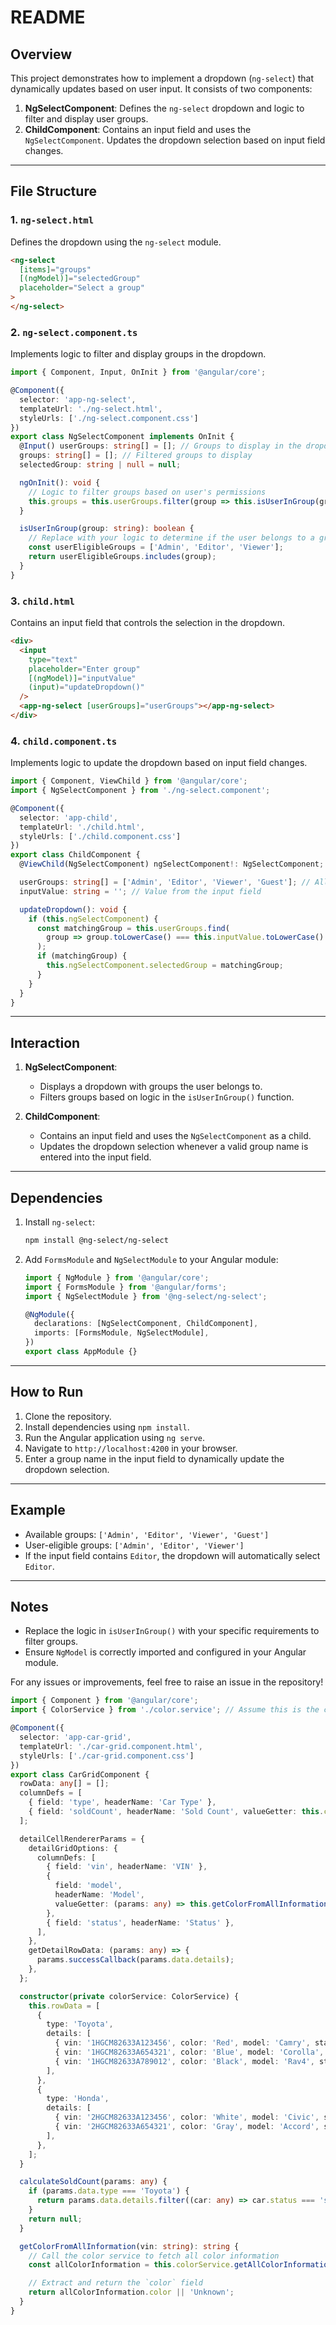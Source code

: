 
# README

## Overview
This project demonstrates how to implement a dropdown (`ng-select`) that dynamically updates based on user input. It consists of two components:

1. **NgSelectComponent**: Defines the `ng-select` dropdown and logic to filter and display user groups.
2. **ChildComponent**: Contains an input field and uses the `NgSelectComponent`. Updates the dropdown selection based on input field changes.

---

## File Structure

### 1. `ng-select.html`
Defines the dropdown using the `ng-select` module.
```html
<ng-select
  [items]="groups"
  [(ngModel)]="selectedGroup"
  placeholder="Select a group"
>
</ng-select>
```

### 2. `ng-select.component.ts`
Implements logic to filter and display groups in the dropdown.
```typescript
import { Component, Input, OnInit } from '@angular/core';

@Component({
  selector: 'app-ng-select',
  templateUrl: './ng-select.html',
  styleUrls: ['./ng-select.component.css']
})
export class NgSelectComponent implements OnInit {
  @Input() userGroups: string[] = []; // Groups to display in the dropdown
  groups: string[] = []; // Filtered groups to display
  selectedGroup: string | null = null;

  ngOnInit(): void {
    // Logic to filter groups based on user's permissions
    this.groups = this.userGroups.filter(group => this.isUserInGroup(group));
  }

  isUserInGroup(group: string): boolean {
    // Replace with your logic to determine if the user belongs to a group
    const userEligibleGroups = ['Admin', 'Editor', 'Viewer'];
    return userEligibleGroups.includes(group);
  }
}
```

### 3. `child.html`
Contains an input field that controls the selection in the dropdown.
```html
<div>
  <input
    type="text"
    placeholder="Enter group"
    [(ngModel)]="inputValue"
    (input)="updateDropdown()"
  />
  <app-ng-select [userGroups]="userGroups"></app-ng-select>
</div>
```

### 4. `child.component.ts`
Implements logic to update the dropdown based on input field changes.
```typescript
import { Component, ViewChild } from '@angular/core';
import { NgSelectComponent } from './ng-select.component';

@Component({
  selector: 'app-child',
  templateUrl: './child.html',
  styleUrls: ['./child.component.css']
})
export class ChildComponent {
  @ViewChild(NgSelectComponent) ngSelectComponent!: NgSelectComponent;

  userGroups: string[] = ['Admin', 'Editor', 'Viewer', 'Guest']; // All available groups
  inputValue: string = ''; // Value from the input field

  updateDropdown(): void {
    if (this.ngSelectComponent) {
      const matchingGroup = this.userGroups.find(
        group => group.toLowerCase() === this.inputValue.toLowerCase()
      );
      if (matchingGroup) {
        this.ngSelectComponent.selectedGroup = matchingGroup;
      }
    }
  }
}
```

---

## Interaction

1. **NgSelectComponent**:
   - Displays a dropdown with groups the user belongs to.
   - Filters groups based on logic in the `isUserInGroup()` function.

2. **ChildComponent**:
   - Contains an input field and uses the `NgSelectComponent` as a child.
   - Updates the dropdown selection whenever a valid group name is entered into the input field.

---

## Dependencies

1. Install `ng-select`:
   ```bash
   npm install @ng-select/ng-select
   ```

2. Add `FormsModule` and `NgSelectModule` to your Angular module:
   ```typescript
   import { NgModule } from '@angular/core';
   import { FormsModule } from '@angular/forms';
   import { NgSelectModule } from '@ng-select/ng-select';

   @NgModule({
     declarations: [NgSelectComponent, ChildComponent],
     imports: [FormsModule, NgSelectModule],
   })
   export class AppModule {}
   ```

---

## How to Run

1. Clone the repository.
2. Install dependencies using `npm install`.
3. Run the Angular application using `ng serve`.
4. Navigate to `http://localhost:4200` in your browser.
5. Enter a group name in the input field to dynamically update the dropdown selection.

---

## Example

- Available groups: `['Admin', 'Editor', 'Viewer', 'Guest']`
- User-eligible groups: `['Admin', 'Editor', 'Viewer']`
- If the input field contains `Editor`, the dropdown will automatically select `Editor`.

---

## Notes
- Replace the logic in `isUserInGroup()` with your specific requirements to filter groups.
- Ensure `NgModel` is correctly imported and configured in your Angular module.

For any issues or improvements, feel free to raise an issue in the repository!

```typescript
import { Component } from '@angular/core';
import { ColorService } from './color.service'; // Assume this is the color service

@Component({
  selector: 'app-car-grid',
  templateUrl: './car-grid.component.html',
  styleUrls: ['./car-grid.component.css']
})
export class CarGridComponent {
  rowData: any[] = [];
  columnDefs = [
    { field: 'type', headerName: 'Car Type' },
    { field: 'soldCount', headerName: 'Sold Count', valueGetter: this.calculateSoldCount },
  ];

  detailCellRendererParams = {
    detailGridOptions: {
      columnDefs: [
        { field: 'vin', headerName: 'VIN' },
        {
          field: 'model',
          headerName: 'Model',
          valueGetter: (params: any) => this.getColorFromAllInformation(params.data.vin),
        },
        { field: 'status', headerName: 'Status' },
      ],
    },
    getDetailRowData: (params: any) => {
      params.successCallback(params.data.details);
    },
  };

  constructor(private colorService: ColorService) {
    this.rowData = [
      {
        type: 'Toyota',
        details: [
          { vin: '1HGCM82633A123456', color: 'Red', model: 'Camry', status: 'sold' },
          { vin: '1HGCM82633A654321', color: 'Blue', model: 'Corolla', status: 'on sale' },
          { vin: '1HGCM82633A789012', color: 'Black', model: 'Rav4', status: 'sold' },
        ],
      },
      {
        type: 'Honda',
        details: [
          { vin: '2HGCM82633A123456', color: 'White', model: 'Civic', status: 'on sale' },
          { vin: '2HGCM82633A654321', color: 'Gray', model: 'Accord', status: 'sold' },
        ],
      },
    ];
  }

  calculateSoldCount(params: any) {
    if (params.data.type === 'Toyota') {
      return params.data.details.filter((car: any) => car.status === 'sold').length;
    }
    return null;
  }

  getColorFromAllInformation(vin: string): string {
    // Call the color service to fetch all color information
    const allColorInformation = this.colorService.getAllColorInformation(vin, true);

    // Extract and return the `color` field
    return allColorInformation.color || 'Unknown';
  }
}
```